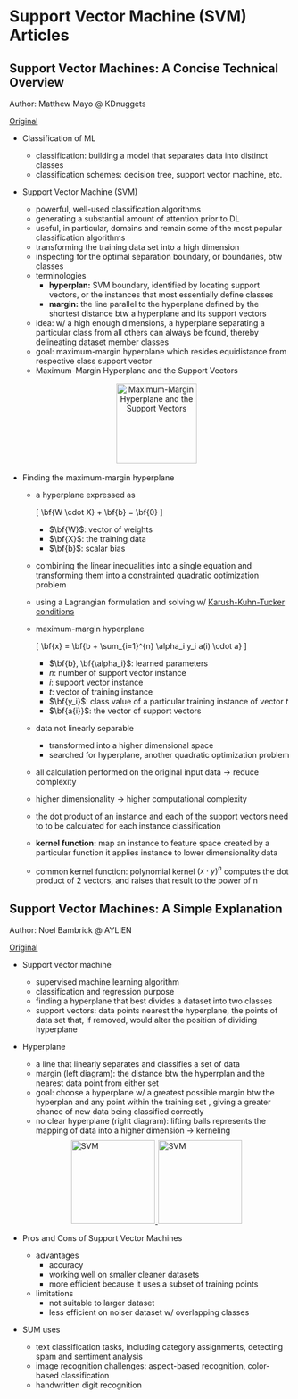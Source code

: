 # Support Vector Machine (SVM) Articles


## Support Vector Machines: A Concise Technical Overview

Author: Matthew Mayo @ KDnuggets

[Original](https://tinyurl.com/ybazrz4w)

+ Classification of ML
  + classification: building a model that separates data into distinct classes
  + classification schemes: decision tree, support vector machine, etc.

+ Support Vector Machine (SVM)
  + powerful, well-used classification algorithms
  + generating a substantial amount of attention prior to DL
  + useful, in particular, domains and remain some of the most popular classification algorithms
  + transforming the training data set into a high dimension
  + inspecting for the optimal separation boundary, or boundaries, btw classes
  + terminologies
    + __hyperplan:__ SVM boundary, identified by locating support vectors, or the instances that most essentially define classes
    + __margin:__ the line parallel to the hyperplane defined by the shortest distance btw a hyperplane and its support vectors
  + idea: w/ a high enough dimensions, a hyperplane separating a particular class from all others can always be found, thereby delineating dataset member classes
  + goal: maximum-margin hyperplane which resides equidistance from respective class support vector
  + Maximum-Margin Hyperplane and the Support Vectors

  <figure style="margin: 0.5em; text-align: center;">
    <img style="margin: 0.1em; padding-top: 0.5em; width: 15vw;"
      onclick="window.open('https://tinyurl.com/ybazrz4w')"
      src    ="https://tinyurl.com/y8td5whg"
      alt    ="Maximum-Margin Hyperplane and the Support Vectors"
      title  ="Maximum-Margin Hyperplane and the Support Vectors"
    />
  </figure>

+ Finding the maximum-margin hyperplane
  + a hyperplane expressed as

    \[ \bf{W  \cdot X} + \bf{b} = \bf{0} \]

    + $\bf{W}$: vector of weights
    + $\bf{X}$: the training data
    + $\bf{b}$: scalar bias
  + combining the linear inequalities into a single equation and transforming them into a  constrainted quadratic optimization problem
  + using a Lagrangian formulation and solving w/ [Karush-Kuhn-Tucker conditions](https://tinyurl.com/lv88ujf)
  + maximum-margin hyperplane

    \[ \bf{x} = \bf{b + \sum_{i=1}^{n} \alpha_i y_i a(i) \cdot a} \]

    + $\bf{b}, \bf{\alpha_i}$: learned parameters
    + $n$: number of support vector instance
    + $i$: support vector instance
    + $t$: vector of training instance
    + $\bf{y_i}$: class value of a particular training instance of vector $t$
    + $\bf{a{i}}$: the vector of support vectors
  + data not linearly separable
    + transformed into a higher dimensional space
    + searched for hyperplane, another quadratic optimization problem
  + all calculation performed on the original input data $\to$ reduce complexity
  + higher dimensionality $\to$ higher computational complexity
  + the dot product of an instance and each of the support vectors need to to be calculated for each instance classification
  + __kernel function:__ map an instance to feature space created by a particular function it applies instance to lower dimensionality data
  + common kernel function: polynomial kernel $(x \cdot y)^n$ computes the dot product of 2 vectors, and raises that result to the power of n


## Support Vector Machines: A Simple Explanation

Author: Noel Bambrick @ AYLIEN

[Original](https://tinyurl.com/yaw2okww)

+ Support vector machine
  + supervised machine learning algorithm
  + classification and regression purpose
  + finding a hyperplane that best divides a dataset into two classes
  + support vectors: data points nearest the hyperplane, the points of data set that, if removed, would alter the position of dividing hyperplane

+ Hyperplane
  + a line that linearly separates and classifies a set of data
  + margin (left diagram): the distance btw the hyperrplan and the nearest data point from either set
  + goal: choose a hyperplane w/ a greatest possible margin btw the hyperplan and any point within the training set , giving a greater chance of new data being classified correctly
  + no clear hyperplane (right diagram): lifting balls represents the mapping of data into a higher dimension $\to$ kerneling

  <div style="margin: 0.5em; display: flex; justify-content: center; align-items: center; flex-flow: row wrap;">
    <a href="https://tinyurl.com/yaw2okww" ismap target="_blank">
      <img style="margin: 0.1em;" height=150
        src  ="https://tinyurl.com/ydau7omt"
        alt  ="SVM"
        title="SVM"
      >
      <img style="margin: 0.1em;" height=150
        src  ="https://tinyurl.com/y9x59eke"
        alt  ="SVM"
        title="SVM"
      >
    </a>
  </div>

+ Pros and Cons of Support Vector Machines
  + advantages
    + accuracy
    + working well on smaller cleaner datasets
    + more efficient because it uses a subset of training points
  + limitations
    + not suitable to larger dataset
    + less efficient on noiser dataset w/ overlapping classes

+ SUM uses
  + text classification tasks, including category assignments, detecting spam and sentiment analysis
  + image recognition challenges: aspect-based recognition, color-based classification
  + handwritten digit recognition


